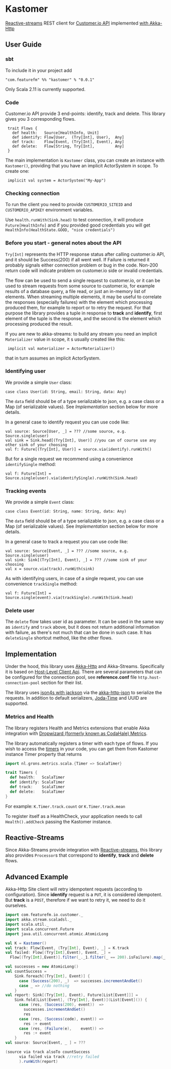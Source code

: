 # Kastomer #
[Reactive-streams](http://www.reactive-streams.org/) REST client for [Customer.io API](https://customer.io/docs/api/rest.html) implemented [with Akka-Http](http://doc.akka.io/docs/akka-stream-and-http-experimental/snapshot/scala.html)

## User Guide ##
### sbt ###
To include it in your project add
```
"com.featurefm" %% "kastomer" % "0.0.1"
```
Only Scala 2.11 is currently supported.

### Code ###
Customer.io API provide 3 end-points: identify, track and delete. This library gives you 3 corresponding flows.

     trait Flows {
       def health:   Source[HealthInfo, Unit]
       def identify: Flow[User,  (Try[Int], User),  Any]
       def track:    Flow[Event, (Try[Int], Event), Any]
       def delete:   Flow[String, Try[Int],         Any]
     }

The main implementation is `Kastomer` class, you can create an instance with `Kastomer()`, providing that you have an implicit ActorSystem in scope. To create one:

     implicit val system = ActorSystem("My-App")


### Checking connection ###

To run the client you need to provide `CUSTOMERIO_SITEID` and `CUSTOMERIO_APIKEY` environment variables.

Use `health.runWith(Sink.head)` to test connection, it will produce `Future[HealthInfo]` and if you provided good credentials you will get `HealthInfo(HealthState.GOOD, "nice credentials")`

### Before you start - general notes about the API ###

`Try[Int]` represents the HTTP response status after calling customer.io API, and it should be Success(200) if all went well. If Failure is returned it probably signals either connection problem or bug in the code. Non-200 return code will indicate problem on customer.io side or invalid credentials.

The flow can be used to send a single request to customer.io, or it can be used to stream requests from some source to customer.io, for example results of a database query, a file read, or just an in-memory list of elements. When streaming multiple elements, it may be useful to correlate the responses (especially failures) with the element which processing produced them, for example to report or to retry the request. For that purpose the library provides a tuple in response to **track** and **identify**, first element of the tuple is the response, and the second is the element which processing produced the result.

If you are new to akka-streams: to build any stream you need an implicit `Materializer` value in scope, it s usually created like this:

     implicit val materializer = ActorMaterializer()

that in turn assumes an implicit ActorSystem.

### Identifying user ###

We provide a simple `User` class:

    case class User(id: String, email: String, data: Any)

The `data` field should be of a type serializable to json, e.g. a case class or a Map (of serializable values). See _Implementation_ section below for more details.

In a general case to identify request you can use code like:

    val source: Source[User, _] = ??? //some source, e.g. Source.single(user)
    val sink = Sink.head[(Try[Int], User)] //you can of course use any other sink of your choosing
    val f: Future[(Try[Int], User)] = source.via(identify).runWith()

But for a single request we recommend using a convenience `identifySingle` method:

    val f: Future[Int] = Source.single(user).via(identifySingle).runWith(Sink.head)

### Tracking events ###

We provide a simple `Event` class:

    case class Event(id: String, name: String, data: Any)

The `data` field should be of a type serializable to json, e.g. a case class or a Map (of serializable values). See _Implementation_ section below for more details.

In a general case to track a request you can use code like:

    val source: Source[Event, _] = ??? //some source, e.g. Source.single(user)
    val sink: Sink[(Try[Int], Event), _] = ??? //some sink of your choosing
    val x = source.via(track).runWith(sink)

As with identifying users, in case of a single request, you can use convenience `trackSingle` method:

    val f: Future[Int] = Source.single(event).via(trackSingle).runWith(Sink.head)

### Delete user ###

The `delete` flow takes user id as parameter. It can be used in the same way as `identify` and `track` above, but it does not return additional information with failure, as there's not much that can be done in such case. It has `deleteSingle` shortcut method, like the other flows.

## Implementation ##

Under the hood, this library uses [Akka-Http](http://doc.akka.io/docs/akka-stream-and-http-experimental/snapshot/scala.html) and Akka-Streams. Specifically it is based on [Host-Level Client Api](http://doc.akka.io/docs/akka-stream-and-http-experimental/snapshot/scala/http/client-side/host-level.html#host-level-api). There are several parameters that can be configured for the connection pool, see **reference.conf** file `http.host-connection-pool` section for their list.

The library uses [json4s with jackson](https://github.com/json4s/json4s#jackson) via the [akka-http-json](https://github.com/hseeberger/akka-http-json) to serialize the requests. In addition to default serializers, [Joda-Time](http://www.joda.org/joda-time/) and UUID are supported.

### Metrics and Health ###

The library registers Health and Metrics extensions that enable Akka integration with [Dropwizard (formerly known as CodaHale) Metrics](http://metrics.dropwizard.io/).

The library automatically registers a timer with each type of flows. If you wish to access the [timers](https://github.com/erikvanoosten/metrics-scala/blob/master/src/main/scala/nl/grons/metrics/scala/Timer.scala) in your code, you can get them from Kastomer instance Timer property that returns

```scala
import nl.grons.metrics.scala.{Timer => ScalaTimer}

trait Timers {
  def health:   ScalaTimer
  def identify: ScalaTimer
  def track:    ScalaTimer
  def delete:   ScalaTimer
}
```

For example: `K.Timer.track.count` or `K.Timer.track.mean`

To register itself as a HealthCheck, your application needs to call `Health().addCheck` passing the Kastomer instance.

## Reactive-Streams ##

Since Akka-Streams provide integration with [Reactive-streams](http://www.reactive-streams.org/), this library also provides `Processor`s that correspond to **identify**, **track** and **delete** flows.

## Advanced Example ##
Akka-Http Site client will retry idempotent requests (according to configuration). Since **identify** request is a `PUT`, it is considered idempotent. But **track** is a `POST`, therefore if we want to retry it, we need to do it ourselves.

```scala
import com.featurefm.io.customer._
import akka.stream.scaladsl._
import scala.util._
import scala.concurrent.Future
import java.util.concurrent.atomic.AtomicLong

val K = Kastomer()
val track: Flow[Event, (Try[Int], Event), _] = K.track
val failed: Flow[(Try[Int],Event), Event, _] =
  Flow[(Try[Int],Event)].filter(_._1.filter(_ == 200).isFailure).map(_._2)

val successes = new AtomicLong()
val countSuccess =
    Sink.foreach[(Try[Int], Event)] {
      case (Success(200), _)  => successes.incrementAndGet()
      case _ => //do nothing
    }
val report: Sink[(Try[Int], Event), Future[List[Event]]] =
    Sink.fold[List[Event], (Try[Int], Event)](List[Event]()) {
      case (res, (Success(200), event))  =>
        successes.incrementAndGet()
        res
      case (res, (Success(code), event)) =>
        res :+ event
      case (res, (Failure(e),    event)) =>
        res :+ event
    }
val source: Source[Event, _ ] = ???

(source via track alsoTo countSuccess
      via failed via track //retry failed
      ).runWith(report)
```
